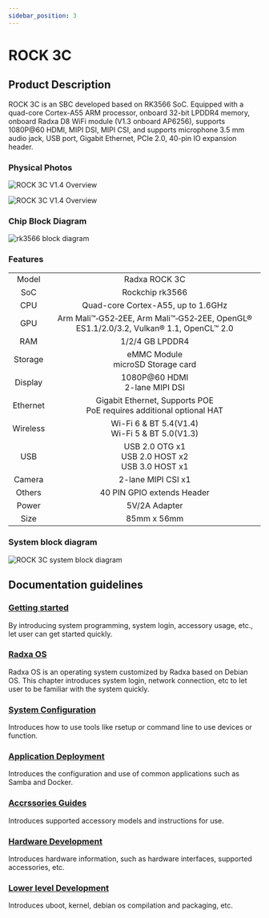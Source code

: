 ```yaml
---
sidebar_position: 3
---
```


# ROCK 3C

## Product Description

ROCK 3C is an SBC developed based on RK3566 SoC. Equipped with a quad-core Cortex-A55 ARM processor, onboard 32-bit LPDDR4 memory, onboard Radxa D8 WiFi module (V1.3 onboard AP6256), supports 1080P@60 HDMI, MIPI DSI, MIPI CSI, and supports microphone 3.5 mm audio jack, USB port, Gigabit Ethernet, PCIe 2.0, 40-pin IO expansion header.

### Physical Photos

<Tabs queryString="Overview">
<TabItem value="V1.4">

![ROCK 3C V1.4 Overview](/img/rock3/3c/rock3c-overview-v1.4.webp)

</TabItem>
<TabItem value="V1.3">

![ROCK 3C V1.4 Overview](/img/rock3/3c/rock3c-overview-v1.3.webp)

</TabItem>
</Tabs>

### Chip Block Diagram

![rk3566 block diagram](/img/rock3/rk3566_block_diagram.webp)

### Features

<table>
    <tr>
        <td align="center">Model</td>
        <td align="center">Radxa ROCK 3C</td>
    </tr>
    <tr>
        <td align="center">SoC</td>
        <td colspan="2" align="center">Rockchip rk3566</td>
    </tr>
    <tr>
        <td align="center">CPU</td>
        <td colspan="2" align="center">Quad-core Cortex-A55, up to 1.6GHz</td>
    </tr>
    <tr>
        <td align="center">GPU</td>
        <td colspan="2" align="center">Arm Mali™‑G52‑2EE, Arm Mali™‑G52‑2EE, OpenGL® ES1.1/2.0/3.2, Vulkan® 1.1, OpenCL™ 2.0</td>
    </tr>
    <tr>
        <td align="center">RAM</td>
        <td colspan="2" align="center">1/2/4 GB LPDDR4</td>
    </tr>
    <tr>
        <td align="center">Storage</td>
        <td align="center">eMMC Module<br/>microSD Storage card</td>
    </tr>
    <tr>
        <td align="center">Display</td>
        <td colspan="2" align="center">1080P@60 HDMI<br/>2-lane MIPI DSI</td>
    </tr>
    <tr>
        <td align="center">Ethernet</td>
        <td align="center">Gigabit Ethernet, Supports POE<br/>PoE requires additional optional HAT</td>
    </tr>
    <tr>
        <td align="center">Wireless</td>
        <td align="center">Wi-Fi 6 & BT 5.4(V1.4)<br/>Wi-Fi 5 & BT 5.0(V1.3)</td>
    </tr>
    <tr>
        <td align="center">USB</td>
        <td colspan="2" align="center">USB 2.0 OTG x1<br/>USB 2.0 HOST x2<br/>USB 3.0 HOST x1</td>
    </tr>
    <tr>
        <td align="center">Camera</td>
        <td colspan="2" align="center">2-lane MIPI CSI x1</td>
    </tr>
    <tr>
        <td align="center">Others</td>
        <td colspan="2" align="center">40 PIN GPIO extends Header</td>
    </tr>
    <tr>
        <td align="center">Power</td>
        <td colspan="2" align="center"> 5V/2A Adapter</td>
    </tr>
    <tr>
        <td align="center">Size</td>
        <td colspan="2" align="center">85mm x 56mm</td>
    </tr>
</table>

### System block diagram

![ROCK 3C system block diagram](/img/rock3/3c/rock3c-system-diagram.webp)

## Documentation guidelines

### [Getting started](/rock3/rock3c/getting-started)

By introducing system programming, system login, accessory usage, etc., let user can get started quickly.

### [Radxa OS](/rock3/rock3c/radxa-os)

Radxa OS is an operating system customized by Radxa based on Debian OS. This chapter introduces system login, network connection, etc to let user to be familiar with the system quickly.

### [System Configuration](/rock3/rock3c/os-config)

Introduces how to use tools like rsetup or command line to use devices or function.

### [Application Deployment](/rock3/rock3c/apps-deployment)

Introduces the configuration and use of common applications such as Samba and Docker.

### [Accrssories Guides](/rock3/rock3c/accessories)

Introduces supported accessory models and instructions for use.

### [Hardware Development](/rock3/rock3c/hardware-design)

Introduces hardware information, such as hardware interfaces, supported accessories, etc.

### [Lower level Development](/rock3/rock3c/low-level-dev)

Introduces uboot, kernel, debian os compilation and packaging, etc.
